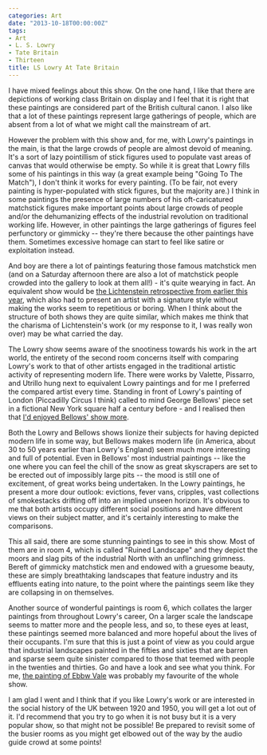 ```yaml
---
categories: Art
date: "2013-10-18T00:00:00Z"
tags:
- Art
- L. S. Lowry
- Tate Britain
- Thirteen
title: LS Lowry At Tate Britain
---
```


I have mixed feelings about this show. On the one hand, I like that there are depictions of working class Britain on display and I feel that it is right that these paintings are considered part of the British cultural canon. I also like that a lot of these paintings represent large gatherings of people, which are absent from a lot of what we might call the mainstream of art.

However the problem with this show and, for me, with Lowry's paintings in the main, is that the large crowds of people are almost devoid of meaning. It's a sort of lazy pointillism of stick figures used to populate vast areas of canvas that would otherwise be empty. So while it is great that Lowry fills some of his paintings in this way (a great example being "Going To The Match"), I don't think it works for every painting. (To be fair, not every painting is hyper-populated with stick figures, but the majority are.) I think in some paintings the presence of large numbers of his oft-caricatured matchstick figures make important points about large crowds of people and/or the dehumanizing effects of the industrial revolution on traditional working life. However, in other paintings the large gatherings of figures feel perfunctory or gimmicky -- they're there because the other paintings have them. Sometimes excessive homage can start to feel like satire or exploitation instead.

And boy are there a lot of paintings featuring those famous matchstick men (and on a Saturday afternoon there are also a lot of matchstick people crowded into the gallery to look at them all!) - it's quite wearying in fact. An equivalent show would be [the Lichtenstein retrospective from earlier this year](/lichtenstein-at-tate-modern/), which also had to present an artist with a signature style without making the works seem to repetitious or boring. When I think about the structure of both shows they are quite similar, which makes me think that the charisma of Lichtenstein's work (or my response to it, I was really won over) may be what carried the day.

The Lowry show seems aware of the snootiness towards his work in the art world, the entirety of the second room concerns itself with comparing Lowry's work to that of other artists engaged in the traditional artistic activity of representing modern life. There were works by Valette, Pissarro, and Utrillo hung next to equivalent Lowry paintings and for me I preferred the compared artist every time. Standing in front of Lowry's painting of London (Piccadilly Circus I think) called to mind George Bellows' piece set in a fictional New York square half a century before - and I realised then that [I'd enjoyed Bellows' show more](/george-bellows-at-ra/).

Both the Lowry and Bellows shows lionize their subjects for having depicted modern life in some way, but Bellows makes modern life (in America, about 30 to 50 years earlier than Lowry's England) seem much more interesting and full of potential. Even in Bellows' most industrial paintings -- like the one where you can feel the chill of the snow as great skyscrapers are set to be erected out of impossibly large pits -- the mood is still one of excitement, of great works being undertaken. In the Lowry paintings, he present a more dour outlook: evictions, fever vans, cripples, vast collections of smokestacks drifting off into an implied unseen horizon. It's obvious to me that both artists occupy different social positions and have different views on their subject matter, and it's certainly interesting to make the comparisons.

This all said, there are some stunning paintings to see in this show. Most of them are in room 4, which is called "Ruined Landscape" and they depict the moors and slag pits of the industrial North with an unflinching grimness. Bereft of gimmicky matchstick men and endowed with a gruesome beauty, these are simply breathtaking landscapes that feature industry and its effluents eating into nature, to the point where the paintings seem like they are collapsing in on themselves.

Another source of wonderful paintings is room 6, which collates the larger paintings from throughout Lowry's career, On a larger scale the landscape seems to matter more and the people less, and so, to these eyes at least, these paintings seemed more balanced and more hopeful about the lives of their occupants. I'm sure that this is just a point of view as you could argue that industrial landscapes painted in the fifties and sixties that are barren and sparse seem quite sinister compared to those that teemed with people in the twenties and thirties. Go and have a look and see what you think. For me, [the painting of Ebbw Vale](http://www.bbc.co.uk/arts/yourpaintings/paintings/ebbw-vale-55151) was probably my favourite of the whole show.

I am glad I went and I think that if you like Lowry's work or are interested in the social history of the UK between 1920 and 1950, you will get a lot out of it. I'd recommend that you try to go when it is not busy but it is a very popular show, so that might not be possible! Be prepared to revisit some of the busier rooms as you might get elbowed out of the way by the audio guide crowd at some points!